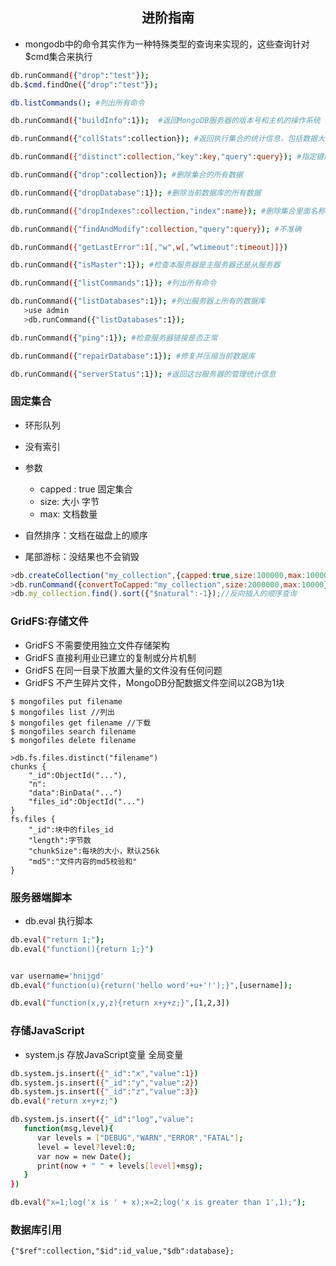## <center>进阶指南</center>

* mongodb中的命令其实作为一种特殊类型的查询来实现的，这些查询针对$cmd集合来执行


```sh
db.runCommand({"drop":"test"});
db.$cmd.findOne({"drop":"test"});

db.listCommands(); #列出所有命令

db.runCommand({"buildInfo":1});  #返回MongoDB服务器的版本号和主机的操作系统

db.runCommand({"collStats":collection}); #返回执行集合的统计信息，包括数据大小，已分配的存储空间和索引的大小

db.runCommand({"distinct":collection,"key":key,"query":query}); #指定键的不同值

db.runCommand({"drop":collection}); #删除集合的所有数据

db.runCommand({"dropDatabase":1}); #删除当前数据库的所有数据

db.runCommand({"dropIndexes":collection,"index":name}); #删除集合里面名称为name的索引 '*'所有索引

db.runCommand({"findAndModify":collection,"query":query}); #不准确

db.runCommand({"getLastError":1[,"w",w[,"wtimeout":timeout]]})

db.runCommand({"isMaster":1}); #检查本服务器是主服务器还是从服务器

db.runCommand({"listCommands":1}); #列出所有命令

db.runCommand({"listDatabases":1}); #列出服务器上所有的数据库
   >use admin
   >db.runCommand({"listDatabases":1});

db.runCommand({"ping":1}); #检查服务器链接是否正常

db.runCommand({"repairDatabase":1}); #修复并压缩当前数据库

db.runCommand({"serverStatus":1}); #返回这台服务器的管理统计信息
```

### 固定集合

* 环形队列
* 没有索引
* 参数 
  - capped : true 固定集合
  - size: 大小 字节
  - max: 文档数量

* 自然排序：文档在磁盘上的顺序
* 尾部游标：没结果也不会销毁
```js
>db.createCollection("my_collection",{capped:true,size:100000,max:10000});//创建固定集合
>db.runCommand({convertToCapped:"my_collection",size:2000000,max:10000});//转换
>db.my_collection.find().sort({"$natural":-1});//反向插入的顺序查询
```

### GridFS:存储文件
* GridFS 不需要使用独立文件存储架构
* GridFS 直接利用业已建立的复制或分片机制
* GridFS 在同一目录下放置大量的文件没有任何问题
* GridFS 不产生碎片文件，MongoDB分配数据文件空间以2GB为1块

```shell
$ mongofiles put filename
$ mongofiles list //列出
$ mongofiles get filename //下载
$ mongofiles search filename
$ mongofiles delete filename

>db.fs.files.distinct("filename")
chunks {
	"_id":ObjectId("..."),
	"n":
	"data":BinData("...")
	"files_id":ObjectId("...")
}
fs.files {
	"_id":块中的files_id
	"length":字节数
	"chunkSize":每块的大小，默认256k
	"md5":"文件内容的md5校验和"
}
```

### 服务器端脚本

* db.eval 执行脚本

```sh
db.eval("return 1;");
db.eval("function(){return 1;}")


var username='hnijgd'
db.eval("function(u){return('hello word'+u+'!');}",[username]);

db.eval("function(x,y,z){return x+y+z;}",[1,2,3])
```

### 存储JavaScript
* system.js 存放JavaScript变量  全局变量

```sh
db.system.js.insert({"_id":"x","value":1})
db.system.js.insert({"_id":"y","value":2})
db.system.js.insert({"_id":"z","value":3})
db.eval("return x+y+z;")

db.system.js.insert({"_id":"log","value":
   function(msg,level){
   	  var levels = ["DEBUG","WARN","ERROR","FATAL"];
   	  level = level?level:0;
   	  var now = new Date();
   	  print(now + " " + levels[level]+msg);
   }
})

db.eval("x=1;log('x is ' + x);x=2;log('x is greater than 1',1);");
```

### 数据库引用

```
{"$ref":collection,"$id":id_value,"$db":database};
```